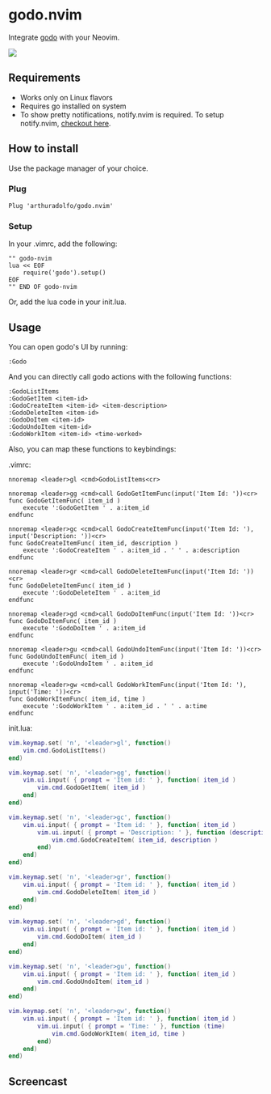 # godo.nvim

Integrate [godo](https://github.com/gabrielseibel1/godo) with your Neovim.

![](screencast.gif)

## Requirements

- Works only on Linux flavors
- Requires go installed on system
- To show pretty notifications, notify.nvim is required. 
To setup notify.nvim, [checkout here](https://github.com/rcarriga/nvim-notify).

## How to install

Use the package manager of your choice.

### Plug

```vim
Plug 'arthuradolfo/godo.nvim'
```

### Setup

In your .vimrc, add the following:

```vim
"" godo-nvim
lua << EOF
    require('godo').setup()
EOF
"" END OF godo-nvim
```

Or, add the lua code in your init.lua.

## Usage

You can open godo's UI by running:

```vim
:Godo
```

And you can directly call godo actions with the following functions:

```vim
:GodoListItems
:GodoGetItem <item-id>
:GodoCreateItem <item-id> <item-description>
:GodoDeleteItem <item-id>
:GodoDoItem <item-id>
:GodoUndoItem <item-id>
:GodoWorkItem <item-id> <time-worked>
```

Also, you can map these functions to keybindings:

.vimrc:
```vim
nnoremap <leader>gl <cmd>GodoListItems<cr>

nnoremap <leader>gg <cmd>call GodoGetItemFunc(input('Item Id: '))<cr>
func GodoGetItemFunc( item_id )
    execute ':GodoGetItem ' . a:item_id
endfunc

nnoremap <leader>gc <cmd>call GodoCreateItemFunc(input('Item Id: '), input('Description: '))<cr>
func GodoCreateItemFunc( item_id, description )
    execute ':GodoCreateItem ' . a:item_id . ' ' . a:description
endfunc

nnoremap <leader>gr <cmd>call GodoDeleteItemFunc(input('Item Id: '))<cr>
func GodoDeleteItemFunc( item_id )
    execute ':GodoDeleteItem ' . a:item_id
endfunc

nnoremap <leader>gd <cmd>call GodoDoItemFunc(input('Item Id: '))<cr>
func GodoDoItemFunc( item_id )
    execute ':GodoDoItem ' . a:item_id
endfunc

nnoremap <leader>gu <cmd>call GodoUndoItemFunc(input('Item Id: '))<cr>
func GodoUndoItemFunc( item_id )
    execute ':GodoUndoItem ' . a:item_id
endfunc

nnoremap <leader>gw <cmd>call GodoWorkItemFunc(input('Item Id: '), input('Time: '))<cr>
func GodoWorkItemFunc( item_id, time )
    execute ':GodoWorkItem ' . a:item_id . ' ' . a:time
endfunc
```

init.lua:
```lua
vim.keymap.set( 'n', '<leader>gl', function()
	vim.cmd.GodoListItems()
end)

vim.keymap.set( 'n', '<leader>gg', function()
	vim.ui.input( { prompt = 'Item id: ' }, function( item_id )
		vim.cmd.GodoGetItem( item_id )
	end)
end)

vim.keymap.set( 'n', '<leader>gc', function()
	vim.ui.input( { prompt = 'Item id: ' }, function( item_id )
        vim.ui.input( { prompt = 'Description: ' }, function (description)
            vim.cmd.GodoCreateItem( item_id, description )
        end)
	end)
end)

vim.keymap.set( 'n', '<leader>gr', function()
	vim.ui.input( { prompt = 'Item id: ' }, function( item_id )
		vim.cmd.GodoDeleteItem( item_id )
	end)
end)

vim.keymap.set( 'n', '<leader>gd', function()
	vim.ui.input( { prompt = 'Item id: ' }, function( item_id )
		vim.cmd.GodoDoItem( item_id )
	end)
end)

vim.keymap.set( 'n', '<leader>gu', function()
	vim.ui.input( { prompt = 'Item id: ' }, function( item_id )
		vim.cmd.GodoUndoItem( item_id )
	end)
end)

vim.keymap.set( 'n', '<leader>gw', function()
	vim.ui.input( { prompt = 'Item id: ' }, function( item_id )
        vim.ui.input( { prompt = 'Time: ' }, function (time)
            vim.cmd.GodoWorkItem( item_id, time )
        end)
	end)
end)
```

## Screencast

